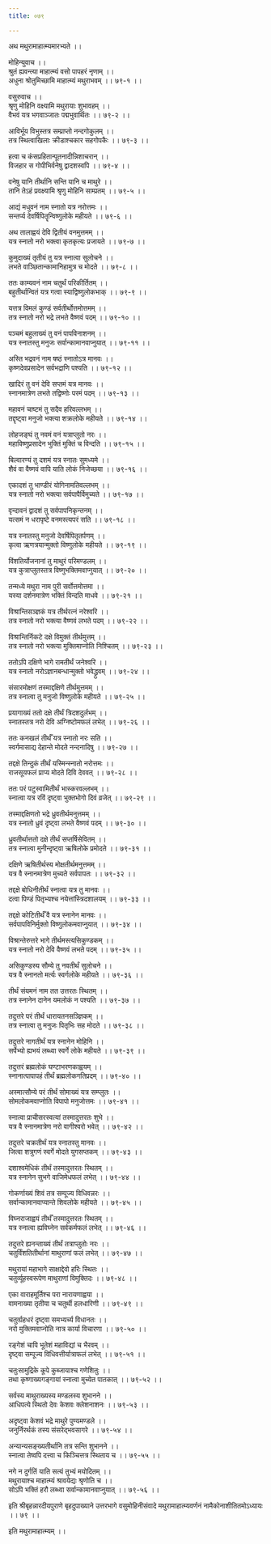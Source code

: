 ```yaml
---
title: ०७९

---
```

अथ मथुरामाहात्म्यमारभ्यते ।।  
  
मोहिन्युवाच ।।  
श्रुतं ह्यवन्त्या माहात्म्यं वसो पापहरं नृणाम् ।।  
अधुना श्रोतुमिच्छामि माहात्म्यं मथुराभवम् ।। ७९-१ ।।  
  
वसुरुवाच ।।  
श्रृणु मोहिनि वक्ष्यामि मथुरायाः शुभावहम् ।।  
वैभवं यत्र भगवाञ्जातः पद्मभुवार्थितः ।। ७९-२ ।।  
  
आविर्भूय विभुस्तत्र सम्प्राप्तो नन्दगोकुलम् ।।  
तत्र स्थित्वाखिलाः क्रीडाश्चकार सहगोपकैः ।। ७९-३ ।।  
  
हत्वा च कंसप्रहितान्पूतनादीन्निशाचरान् ।।  
विजहार स गोपीभिर्वनेषु द्वादशस्वपि ।। ७९-४ ।।  
  
वनेषु यानि तीर्थानि सन्ति यानि च माथुरे ।।  
तानि तेऽहं प्रवक्ष्यामि श्रृणु मोहिनि साम्प्रतम् ।। ७९-५ ।।  
  
आद्यं मधुवनं नाम स्नातो यत्र नरोत्तमः ।।  
सन्तर्प्य देवर्षिपितॄन्विष्णुलोके महीयते ।। ७९-६ ।।  
  
अथ तालाह्वयं देवि द्वितीयं वनमुत्तमम् ।।  
यत्र स्नातो नरो भक्त्वा कृतकृत्यः प्रजायते ।। ७९-७ ।।  
  
कुमुदाख्यं तृतीयं तु यत्र स्नात्वा सुलोचने ।।  
लभते वाञ्छितान्कामानिहामुत्र च मोदते ।। ७९-८ ।।  
  
ततः काम्यवनं नाम चतुर्थं परिकीर्तितम् ।।  
बहुतीर्थान्वितं यत्र गत्वा स्याद्विष्णुलोकभाक् ।। ७९-९ ।।  
  
यत्तत्र विमलं कुण्डं सर्वतीर्थोत्तमोत्तमम् ।।  
तत्र स्नातो नरो भद्रे लभते वैष्णवं पदम् ।। ७९-१० ।।  
  
पञ्चमं बहुलाख्यं तु वनं पापविनाशनम् ।।  
यत्र स्नातस्तु मनुजः सर्वान्कामानवाप्नुयात् ।। ७९-११ ।।  
  
अस्ति भद्रवनं नाम षष्ठं स्नातोऽत्र मानवः ।।  
कृष्णदेवप्रसादेन सर्वभद्राणि पश्यति ।। ७९-१२ ।।  
  
खादिरं तु वनं देवि सप्तमं यत्र मानवः ।।  
स्नानमात्रेण लभते तद्विष्णोः परमं पदम् ।। ७९-१३ ।।  
  
महावनं चाष्टमं तु सदैव हरिवल्लभम् ।।  
तद्दृष्ट्वा मनुजो भक्त्या शक्रलोके महीयते ।। ७९-१४ ।।  
  
लोहजङ्घं तु नवमं वनं यत्राप्लुतो नरः ।।  
महाविष्णुप्रसादेन भुक्तिं मुक्तिं च विन्दति ।। ७९-१५ ।।  
  
बिल्वारण्यं तु दशमं यत्र स्नातः सुमध्यमे ।।  
शैवं वा वैष्णवं वापि याति लोकं निजेच्छया ।। ७९-१६ ।।  
  
एकादशं तु भाण्डीरं योगिनामतिवल्लभम् ।।  
यत्र स्नातो नरो भक्त्या सर्वपापैर्विमुच्यते ।। ७९-१७ ।।  
  
वृन्दावनं द्वादशं तु सर्वपापनिकृन्तनम् ।।  
यत्समं न धरापृष्टे वनमस्त्यपरं सति ।। ७९-१८ ।।  
  
यत्र स्नातस्तु मनुजो देवर्षिपितृतर्पणम् ।।  
कृत्वा ऋणत्रयान्मुक्तो विष्णुलोके महीयते ।। ७९-१९ ।।  
  
विंशतिर्योजनानां तु माथुरं परिमण्डलम् ।।  
यत्र कुत्राप्लुतस्तत्र विष्णुभक्तिमवाप्नुयात् ।। ७९-२० ।।  
  
तन्मध्ये मथुरा नाम पुरी सर्वोत्तमोत्तमा ।।  
यस्या दर्शनमात्रेण भक्तिं विन्दति माधवे ।। ७९-२१ ।।  
  
विश्रान्तिसञ्ज्ञकं यत्र तीर्थरत्नं नरेश्वरि ।।  
तत्र स्नातो नरो भक्त्या वैष्णवं लभते पदम् ।। ७९-२२ ।।  
  
विश्रान्तिर्निकटे दक्षे विमुक्तं तीर्थमुत्तम् ।।  
तत्र स्नातो नरो भक्त्या मुक्तिमाप्नोति निश्चितम् ।। ७९-२३ ।।  
  
ततोऽपि दक्षिणे भागे रामतीर्थं जनेश्वरि ।।  
यत्र स्नातो नरोऽज्ञानबन्धान्मुक्तो भवेद्ध्रुवम् ।। ७९-२४ ।।  
  
संसारमोक्षणं तस्माद्दक्षिणे तीर्थमुत्तमम् ।।  
तत्र स्नात्वा तु मनुजो विष्णुलोके महीयते ।। ७९-२५ ।।  
  
प्रयागाख्यं ततो दक्षे तीर्थं त्रिदशदुर्लभम् ।।  
स्नातस्तत्र नरो देवि अग्निष्टोमफलं लभेत् ।। ७९-२६ ।।  
  
ततः कनखलं तीर्थँ यत्र स्नातो नरः सति ।।  
स्वर्गमासाद्य देहान्ते मोदते नन्दनादिषु ।। ७९-२७ ।।  
  
तद्दक्षे तिन्दुकं तीर्थं यस्मिन्स्नातो नरोत्तमः ।।  
राजसूयफलं प्राप्य मोदते दिवि देववत् ।। ७९-२८ ।।  
  
ततः परं पटुस्वामितीर्थं भास्करवल्लभम् ।।  
स्नात्वा यत्र रविं दृष्ट्वा भुक्तभोगो दिवं व्रजेत् ।। ७९-२९ ।।  
  
तस्माद्दक्षिणतो भद्रे ध्रुवतीर्थमनुत्तमम् ।।  
यत्र स्नातो ध्रुवं दृष्ट्वा लभते वैष्णवं पदम् ।। ७९-३० ।।  
  
ध्रुवतीर्थात्ततो दक्षे तीर्थं सप्तर्षिसेवितम् ।।  
तत्र स्नात्वा मुनीन्दृष्ट्वा ऋषिलोके प्रमोदते ।। ७९-३१ ।।  
  
दक्षिणे ऋषितीर्थस्य मोक्षतीर्थमनुत्तमम् ।।  
यत्र वै स्नानमात्रेण मुच्यते सर्वपापतः ।। ७९-३२ ।।  
  
तद्दक्षे बोधिनीतीर्थं स्नात्वा यत्र तु मानवः ।।  
दत्वा पिण्डं पितृभ्यश्च नयेत्तांस्त्रिदशालयम् ।। ७९-३३ ।।  
  
तद्दक्षे कोटितीर्थँ वै यत्र स्नानेन मानवः ।।  
सर्वपापविनिर्मुक्तो विष्णुलोकमवाप्नुयात् ।। ७९-३४ ।।  
  
विश्रान्तेरुत्तरे भागे तीर्थमस्त्यसिकुण्डकम् ।।  
यत्र स्नातो नरो देवि वैष्णवं लभते पदम् ।। ७९-३५ ।।  
  
असिकुण्डस्य सौम्ये तु नवतीर्थं सुलोचने ।।  
यत्र वै स्नानतो मर्त्यः स्वर्गलोके महीयते ।। ७९-३६ ।।  
  
तीर्थं संयमनं नाम तत उत्तरतः स्थितम् ।।  
तत्र स्नानेन दानेन यमलोकं न पश्यति ।। ७९-३७ ।।  
  
तदुत्तरे परं तीर्थं धारायतनसञ्ज्ञिकम् ।।  
तत्र स्नात्वा तु मनुजः पितृभिः सह मोदते ।। ७९-३८ ।।  
  
तदुत्तरे नागतीर्थं यत्र स्नानेन मोहिनि ।।  
सर्पेभ्यो ह्यभयं लब्ध्वा स्वर्गे लोके महीयते ।। ७९-३९ ।।  
  
तदुत्तरं ब्रह्मलोकं घण्टाभरणकाह्वयम् ।।  
स्नानात्पापापहं तीर्थं ब्रह्मलोकगतिप्रदम् ।। ७९-४० ।।  
  
अस्मात्सौम्ये परं तीर्थं सोमाख्यं यत्र सम्प्लुतः ।।  
सोमलोकमवाप्नोति विपापो मनुजोत्तमः ।। ७९-४१ ।।  
  
स्नात्वा प्राचीसरस्वत्यां तस्मादुत्तरतः शुभे ।।  
यत्र वै स्नानमात्रेण नरो वागीश्वरो भवेत् ।। ७९-४२ ।।  
  
तदुत्तरे चक्रतीर्थं यत्र स्नातस्तु मानवः ।।  
जित्वा शत्रुगणं स्वर्गे मोदते युगसप्तकम् ।। ७९-४३ ।।  
  
दशाश्वमेधिकं तीर्थं तस्मादुत्तरतः स्थितम् ।।  
यत्र स्नानेन सुभगे वाजिमेधफलं लभेत् ।। ७९-४४ ।।  
  
गोकर्णाख्यं शिवं तत्र सम्पूज्य विधिवन्नरः ।।  
सर्वान्कामानवाप्यान्ते शिवलोके महीयते ।। ७९-४५ ।।  
  
विघ्नराजाह्वयं तीर्थँ तस्मादुत्तरतः स्थितम् ।।  
यत्र स्नात्वा ह्यविघ्नेन सर्वकर्मफलं लभेत् ।। ७९-४६ ।।  
  
तदुत्तरे ह्यनन्ताख्यं तीर्थं तत्राप्लुतोः नरः ।।  
चतुर्विंशतितीर्थानां माथुराणां फलं लभेत् ।। ७९-४७ ।।  
  
मथुरायां महाभागे साक्षाद्देवो हरिः स्थितः ।।  
चतुर्व्यूहस्वरूपेण माथुराणां विमुक्तिदः ।। ७९-४८ ।।  
  
एका वाराहमूर्तिश्च परा नारायणाह्वया ।।  
वामनाख्या तृतीया च चतुर्थी हलधारिणी ।। ७९-४९ ।।  
  
चतुर्व्ग्रहधरं दृष्ट्वा समभ्यर्च्य विधानतः ।।  
नरो मुक्तिमवाप्नोति नात्र कार्या विचारणा ।। ७९-५० ।।  
  
रङ्गेशं चापि भूतेशं महाविद्यां च भैरवम् ।।  
दृष्ट्वा सम्पूज्य विधिवत्तीर्यात्राफलं लभेत् ।। ७९-५१ ।।  
  
चतुःसामुद्रिके कूपे कुब्जायाश्च गणेशितुः ।।  
तथा कृष्णाख्यगङ्गायां स्नात्वा मुच्येत पातकात् ।। ७९-५२ ।।  
  
सर्वस्य माथुराख्यस्य मण्डलस्य शुभानने ।।  
आधिपत्ये स्थितो देवः केशवः क्लेशनाशनः ।। ७९-५३ ।।  
  
अदृष्ट्वा केशवं भद्रे माथुरे पुण्यमण्डले ।।  
जनुर्निरर्थकं तस्य संसरेद्भवसागरे ।। ७९-५४ ।।  
  
अन्यान्यसङ्ख्यतीर्थानि तत्र सन्ति शुभानने ।।  
स्नात्वा तेष्वपि दत्त्वा च किञ्चित्तत्र स्थिताय च ।। ७९-५५ ।।  
  
नगे न दुर्गतिं याति सत्यं तुभ्यं मयोदितम् ।।  
मथुरायाश्च माहात्म्यं श्रावयेद्यः श्रृणोति च ।।  
सोऽपि भक्तिं हरौ लब्ध्वा सर्वान्कामानवाप्नुयात् ।। ७९-५६ ।।  
  
इति श्रीबृहन्नारदीयपुराणे बृहदुपाख्याने उत्तरभागे वसुमोहिनीसंवादे मथुरामाहात्म्यवर्णनं नामैकोनाशीतितमोऽध्यायः ।। ७९ ।।  
  
इति मथुरामाहात्म्यम् ।।